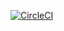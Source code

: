 [![CircleCI](https://circleci.com/gh/DDCreationStudios/crudrr.svg?style=svg)](https://circleci.com/gh/DDCreationStudios/crudrr)